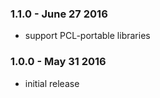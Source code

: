 ### 1.1.0 - June 27 2016
- support PCL-portable libraries

### 1.0.0 - May 31 2016
- initial release
